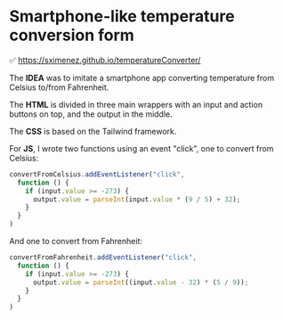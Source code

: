 # Smartphone-like temperature conversion form

✅ https://sximenez.github.io/temperatureConverter/


The **IDEA** was to imitate a smartphone app converting temperature from Celsius to/from Fahrenheit.

The **HTML** is divided in three main wrappers with an input and action buttons on top, and the output in the middle.

The **CSS** is based on the Tailwind framework.

For **JS**, I wrote two functions using an event "click", one to convert from Celsius:

```Javascript
convertFromCelsius.addEventListener("click",
  function () {
    if (input.value >= -273) {
      output.value = parseInt(input.value * (9 / 5) + 32);
    }
  }
)
```

And one to convert from Fahrenheit:

```Javascript
convertFromFahrenheit.addEventListener("click",
  function () {
    if (input.value >= -273) {
      output.value = parseInt((input.value - 32) * (5 / 9));
    }
  }
)
```
